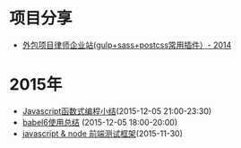 # 项目分享

- [外包项目律师企业站(gulp+sass+postcss常用插件）- 2014](https://github.com/sean-mo/proceedings)

# 2015年

- [Javascript函数式编程小结](https://github.com/sean-mo/docs/blob/master/FP%20Javscript%20Study.md)(2015-12-05 21:00-23:30)
- [babel6使用总结](https://github.com/sean-mo/docs/blob/master/%E4%BD%BF%E7%94%A8Babel6%E6%80%BB%E7%BB%93.md) (2015-12-05 18:00-20:00)
- [javascript & node 前端测试框架](https://github.com/sean-mo/docs/blob/master/Javascript%20%26%20Node%20Tests%20Framework.md)(2015-11-30)